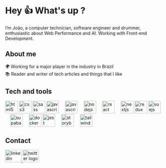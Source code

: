 # Hey 👍 What's up ?

I’m João, a computer technician, software engineer and drummer, enthusiastic about Web Performance and AI. Working with Front-end Development.

## About me
🌍 Working for a major player in the industry in Brazil <br>
📚 Reader and writer of tech articles and things that I like

## Tech and tools
<div align="left">
  <img src="https://cdn.jsdelivr.net/gh/devicons/devicon/icons/html5/html5-original.svg" width="40" height="40" alt="html5 logo" />
  <img src="https://cdn.jsdelivr.net/gh/devicons/devicon/icons/css3/css3-original.svg" width="40" height="40" alt="css3 logo" />
  <img src="https://cdn.jsdelivr.net/gh/devicons/devicon/icons/sass/sass-original.svg" width="40" height="40" alt="sass logo" />
  <img src="https://cdn.jsdelivr.net/gh/devicons/devicon/icons/javascript/javascript-original.svg" height="40" alt="javascript logo"  />
  <img width="12" />
<img src="https://cdn.jsdelivr.net/gh/devicons/devicon/icons/typescript/typescript-original.svg" height="40" alt="javascript logo"  />
  <img width="12" />
  <img src="https://cdn.simpleicons.org/nodedotjs/339933" height="40" alt="nodejs logo"  />
  <img width="12" />
  <img src="https://cdn.jsdelivr.net/gh/devicons/devicon/icons/react/react-original.svg" height="40" alt="react logo"  />
  <img width="12" />
    <img src="https://cdn.jsdelivr.net/gh/devicons/devicon/icons/nextjs/nextjs-original.svg" width="40" height="40" alt="nextjs logo" />
    <img src="https://cdn.jsdelivr.net/gh/devicons/devicon/icons/redux/redux-original.svg" width="40" height="40" alt="redux logo" />
  <img src="https://cdn.jsdelivr.net/gh/devicons/devicon/icons/vuejs/vuejs-original.svg" height="40" alt="vuejs logo"  />
  <img width="12" />
  <img src="https://cdn.jsdelivr.net/gh/devicons/devicon/icons/supabase/supabase-original.svg" height="40" alt="supabase logo"  />
  <img width="12" />
    <img src="https://cdn.jsdelivr.net/gh/devicons/devicon/icons/docker/docker-original.svg" width="40" height="40" alt="docker logo" />
  <img src="https://cdn.jsdelivr.net/gh/devicons/devicon@latest/icons/jest/jest-plain.svg" height="40" alt="jest logo"  />
  <img width="12" />
  <img src="https://cdn.jsdelivr.net/gh/devicons/devicon@latest/icons/storybook/storybook-original.svg" height="40" alt="storybook logo"  />
  <img width="12" />
  <img src="https://cdn.jsdelivr.net/gh/devicons/devicon@latest/icons/tailwindcss/tailwindcss-original.svg" height="40" alt="tailwindcss logo"  />
  <img width="12" />
</div>

## Contact
<a href="https://www.linkedin.com/in/joao-vict0r/" target="_blank">
    <img src="https://raw.githubusercontent.com/maurodesouza/profile-readme-generator/master/src/assets/icons/social/linkedin/default.svg" width="52" height="40" alt="linkedin logo"  />
  </a>
  <a href="mailto:joaovictorcsantos13@gmail.com" target="_blank">
    <img src="https://static.cdnlogo.com/logos/g/37/gmail-icon.svg" width="52" height="40" alt="twitter logo"  />
  </a>
